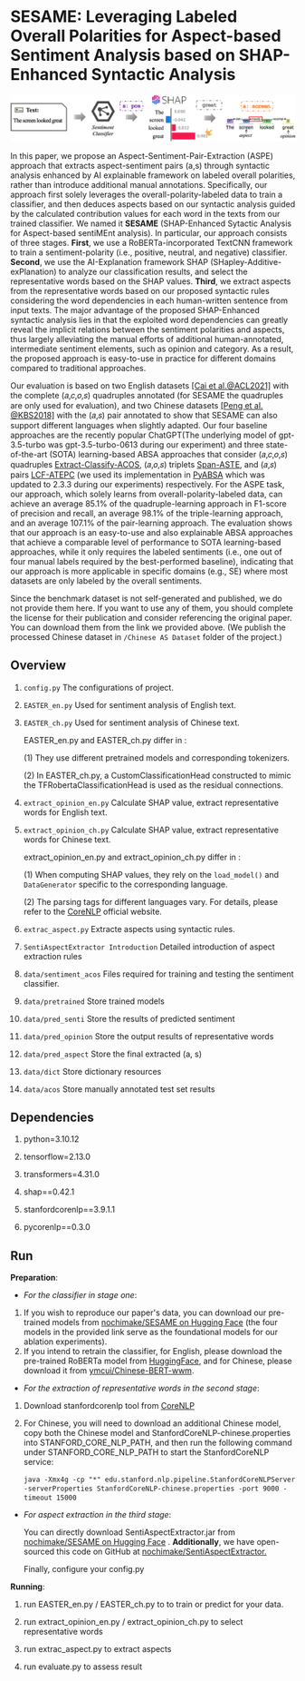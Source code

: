 # SESAME: Leveraging Labeled Overall Polarities for Aspect-based Sentiment Analysis based on SHAP-Enhanced Syntactic Analysis

![image](https://github.com/nochimake/SESAME/blob/main/schematicDiagram.png)

  In this paper, we propose an Aspect-Sentiment-Pair-Extraction (ASPE) approach that extracts aspect-sentiment pairs (a,s) through syntactic analysis enhanced by AI explainable framework on labeled overall polarities, rather than introduce additional manual annotations. Specifically, our approach first solely leverages the overall-polarity-labeled data to train a classifier, and then deduces aspects based on our syntactic analysis guided by the calculated contribution values for each word in the texts from our trained classifier. We named it **SESAME** (SHAP-Enhanced Sytactic Analysis for Aspect-based sentiMEnt analysis). In particular, our approach consists of three stages. **First**, we use a RoBERTa-incorporated TextCNN framework to train a sentiment-polarity (i.e., positive, neutral, and negative) classifier. **Second**, we use the AI-Explanation framework SHAP (SHapley-Additive-exPlanation) to analyze our classification results, and select the representative words based on the SHAP values. **Third**, we extract aspects from the representative words based on our proposed syntactic rules considering the word dependencies in each human-written sentence from input texts. The major advantage of the proposed SHAP-Enhanced syntactic analysis lies in that the exploited word dependencies can greatly reveal the implicit relations between the sentiment polarities and aspects, thus largely alleviating the manual efforts of additional human-annotated, intermediate sentiment elements, such as opinion and category. As a result, the proposed approach is easy-to-use in practice for different domains compared to traditional approaches.

   Our evaluation is based on two English datasets  [[Cai et al.@ACL2021]](https://github.com/NUSTM/ACOS)  with the complete (𝑎,𝑐,𝑜,𝑠) quadruples annotated (for SESAME the quadruples are only used for evaluation), and two Chinese datasets [[Peng et al. @KBS2018]](http://sentic.net/chinese-review-datasets.zip) with the (𝑎,𝑠) pair annotated to show that SESAME can also support different languages when slightly adapted. Our four baseline approaches are the recently popular ChatGPT(The underlying model of gpt-3.5-turbo was gpt-3.5-turbo-0613 during our experiment) and three state-of-the-art (SOTA) learning-based ABSA approaches that consider (𝑎,𝑐,𝑜,𝑠) quadruples [Extract-Classify-ACOS](https://github.com/NUSTM/ACOS), (𝑎,𝑜,𝑠) triplets [Span-ASTE](https://github.com/chiayewken/Span-ASTE), and (𝑎,𝑠) pairs [LCF-ATEPC](https://github.com/yangheng95/LCF-ATEPC) (we used its implementation in [PyABSA](https://github.com/yangheng95/PyABSA/tree/release/demos/aspect_term_extraction) which was updated to 2.3.3 during our experiments) respectively. For the ASPE task, our approach, which solely learns from overall-polarity-labeled data, can achieve an average 85.1\% of the quadruple-learning approach in F1-score of precision and recall, an average 98.1\% of the triple-learning approach, and an average 107.1\% of the pair-learning approach. The evaluation shows that our approach is an easy-to-use and also explainable ABSA approaches that achieve a comparable level of performance to SOTA learning-based approaches, while it only requires the labeled sentiments (i.e., one out of four manual labels required by the best-performed baseline), indicating that our approach is more applicable in specific domains (e.g., SE) where most datasets are only labeled by the overall sentiments.

  Since the benchmark dataset is not self-generated and published, we do not provide them here. If you want to use any of them, you should complete the license for their publication and consider referencing the original paper. You can download them from the link we provided above. (We publish the processed Chinese dataset in ```/Chinese AS Dataset``` folder of the project.)

## Overview

1. ```config.py``` The configurations of project.

2. ```EASTER_en.py```  Used for sentiment analysis of English text.

3. ```EASTER_ch.py``` Used for sentiment analysis of Chinese text.

   EASTER_en.py and EASTER_ch.py differ in :

   (1) They use different pretrained models and corresponding tokenizers.

   (2) In EASTER_ch.py, a CustomClassificationHead constructed to mimic the TFRobertaClassificationHead is used as the residual connections.

4. ```extract_opinion_en.py```  Calculate SHAP value, extract representative words for English text.

5. ```extract_opinion_ch.py```  Calculate SHAP value, extract representative words for Chinese text.

   extract_opinion_en.py and extract_opinion_ch.py differ in :

   (1) When computing SHAP values, they rely on the `load_model()` and `DataGenerator` specific to the corresponding language.

   (2) The parsing tags for different languages vary. For details, please refer to the [CoreNLP](https://stanfordnlp.github.io/CoreNLP/) official website.

6. ```extrac_aspect.py```  Extracte aspects using syntactic rules.

7. ```SentiAspectExtractor Introduction```  Detailed introduction of aspect extraction rules

8. ```data/sentiment_acos```  Files required for training and testing the sentiment classifier.

9. ```data/pretrained``` Store trained models

10. ```data/pred_senti```  Store the results of predicted sentiment

11. ```data/pred_opinion```  Store the output results of representative words 

12. ```data/pred_aspect```  Store the final extracted (a, s)

13. ```data/dict```  Store dictionary resources

14. ```data/acos```  Store manually annotated test set results


## Dependencies

1. python=3.10.12

2. tensorflow=2.13.0

3. transformers=4.31.0

4. shap==0.42.1

5. stanfordcorenlp==3.9.1.1

6. pycorenlp==0.3.0


## Run

**Preparation**:

- *For the classifier in stage one*:

1. If you wish to reproduce our paper's data, you can download our pre-trained models from [nochimake/SESAME on Hugging Face](https://huggingface.co/nochimake/SESAME/tree/main) (the four models in the provided link serve as the foundational models for our ablation experiments).
2. If you intend to retrain the classifier, for English, please download the pre-trained RoBERTa model from  [HuggingFace](https://huggingface.co/cardiffnlp/twitter-roberta-base-sentiment/tree/main), and for Chinese, please download it from [ymcui/Chinese-BERT-wwm](https://github.com/ymcui/Chinese-BERT-wwm).

- *For the extraction of representative words in the second stage*:

1. Download stanfordcorenlp tool from [CoreNLP](https://nlp.stanford.edu/software/stanford-corenlp-4.5.6.zip)  

2. For Chinese, you will need to download an additional Chinese model, copy both the Chinese model and StanfordCoreNLP-chinese.properties into STANFORD_CORE_NLP_PATH, and then run the following command under STANFORD_CORE_NLP_PATH to start the StanfordCoreNLP service:

   ```
   java -Xmx4g -cp "*" edu.stanford.nlp.pipeline.StanfordCoreNLPServer -serverProperties StanfordCoreNLP-chinese.properties -port 9000 -timeout 15000
   ```

  - *For aspect extraction in the third stage*:

    You can directly download SentiAspectExtractor.jar from [nochimake/SESAME on Hugging Face](https://huggingface.co/nochimake/SESAME/tree/main) . **Additionally**, we have open-sourced this code on GitHub at [nochimake/SentiAspectExtractor.](https://github.com/nochimake/SentiAspectExtractor)

    Finally, configure your config.py



**Running**:

1. run EASTER_en.py / EASTER_ch.py to to train or predict for your data.

2. run extract_opinion_en.py / extract_opinion_ch.py to select representative words

3. run extrac_aspect.py to extract aspects

4. run evaluate.py to assess result

